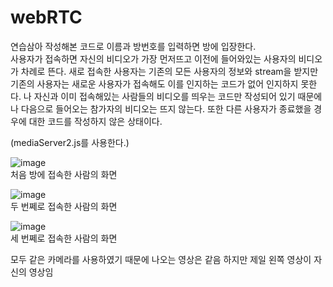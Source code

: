 # webRTC

연습삼아 작성해본 코드로 이름과 방번호를 입력하면 방에 입장한다.   
사용자가 접속하면 자신의 비디오가 가장 먼저뜨고 이전에 들어와있는 사용자의 비디오가 차례로 뜬다. 새로 접속한 사용자는 기존의 모든 사용자의 정보와 stream을 받지만 기존의 사용자는 새로운 사용자가 접속해도 이를 인지하는 코드가 없어 인지하지 못한다. 나 자신과 이미 접속해있는 사람들의 비디오를 띄우는 코드만 작성되어 있기 때문에 나 다음으로 들어오는 참가자의 비디오는 뜨지 않는다.
또한 다른 사용자가 종료했을 경우에 대한 코드를 작성하지 않은 상태이다.

(mediaServer2.js를 사용한다.)


![image](https://user-images.githubusercontent.com/49871871/124208552-b8290880-db22-11eb-9807-62428128aaec.png)   
처음 방에 접속한 사람의 화면   
   
![image](https://user-images.githubusercontent.com/49871871/124208595-cf67f600-db22-11eb-84a4-9b103623fffd.png)    
두 번쩨로 접속한 사람의 화면   

![image](https://user-images.githubusercontent.com/49871871/124208632-e6a6e380-db22-11eb-8215-0ec7beeb7044.png)    
세 번쩨로 접속한 사람의 화면   
   
모두 같은 카메라를 사용하였기 때문에 나오는 영상은 같음 하지만 제일 왼쪽 영상이 자신의 영상임




